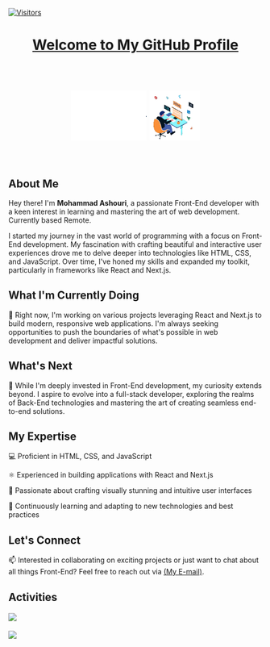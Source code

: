[![Visitors](https://api.visitorbadge.io/api/combined?path=MoAshouri%2FMoAshouri&labelColor=%235d6b7a&countColor=%23018287&labelStyle=upper)](https://visitorbadge.io/status?path=MoAshouri%2FMoAshouri)


<div align="center">
  <h1><a href="https://github.com/MoAshouri">Welcome to My GitHub Profile</a><h1/><br>
  <img src="./assets/hello2.gif" alt="Alt Text" width="150" height="100">
  <img src="./assets/men_skill.gif" alt="Alt Text" width="100" height="100">
</div>

<br/>

## About Me
Hey there! I'm **Mohammad Ashouri**, a passionate Front-End developer with a keen interest in learning and mastering the art of web development. Currently based Remote.
    
I started my journey in the vast world of programming with a focus on Front-End development. My fascination with crafting beautiful and interactive user experiences drove me to delve deeper into technologies like HTML, CSS, and JavaScript. Over time, I've honed my skills and expanded my toolkit, particularly in frameworks like React and Next.js.
<br/>

## What I'm Currently Doing
🚀 Right now, I'm working on various projects leveraging React and Next.js to build modern, responsive web applications. I'm always seeking opportunities to push the boundaries of what's possible in web development and deliver impactful solutions.

## What's Next
🌱 While I'm deeply invested in Front-End development, my curiosity extends beyond. I aspire to evolve into a full-stack developer, exploring the realms of Back-End technologies and mastering the art of creating seamless end-to-end solutions.

## My Expertise

💻 Proficient in HTML, CSS, and JavaScript

⚛️ Experienced in building applications with React and Next.js

🎨 Passionate about crafting visually stunning and intuitive user interfaces

🔧 Continuously learning and adapting to new technologies and best practices


## Let's Connect

📫 Interested in collaborating on exciting projects or just want to chat about all things Front-End? Feel free to reach out via [(My E-mail)](mailto:moashouri79@gmail.com).



## Activities

<a href="https://github.com/anuraghazra/github-readme-stats">
    <img 
            height=200
            align="center"
            src="https://github-readme-stats.vercel.app/api?username=MoAshouri&show=reviews&show_icons=true&theme=shadow_blue&border_color=02a0a6&title_color=02a0a6&text_color=5d6b7a&icon_color=02a0a6"
    />
</a>
<br/>
<br/>
<a href="https://github.com/anuraghazra/convoychat">
    <img height=120 align="center" src="https://github-readme-stats.vercel.app/api/top-langs?username=MoAshouri&&theme=shadow_blue&layout=compact&langs_count=8&card_width=320&border_color=02a0a6&title_color=02a0a6&text_color=5d6b7a&" />
</a>

